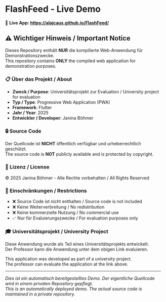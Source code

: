 # FlashFeed - Live Demo

🔗 **Live App: https://alajcaus.github.io/FlashFeed/**

## ⚠️ Wichtiger Hinweis / Important Notice

Dieses Repository enthält **NUR** die kompilierte Web-Anwendung für Demonstrationszwecke.  
This repository contains **ONLY** the compiled web application for demonstration purposes.

### 📋 Über das Projekt / About

- **Zweck / Purpose**: Universitätsprojekt zur Evaluation / University project for evaluation
- **Typ / Type**: Progressive Web Application (PWA)
- **Framework**: Flutter
- **Jahr / Year**: 2025
- **Entwickler / Developer**: Janina Böhmer

### 🔒 Source Code

Der Quellcode ist **NICHT** öffentlich verfügbar und urheberrechtlich geschützt.  
The source code is **NOT** publicly available and is protected by copyright.

### 📄 Lizenz / License

© 2025 Janina Böhmer - Alle Rechte vorbehalten / All Rights Reserved

### 🚫 Einschränkungen / Restrictions

- ❌ Source Code ist nicht enthalten / Source code is not included
- ❌ Keine Weiterverbreitung / No redistribution
- ❌ Keine kommerzielle Nutzung / No commercial use
- ✅ Nur für Evaluierungszwecke / For evaluation purposes only

### 🎓 Universitätsprojekt / University Project

Diese Anwendung wurde als Teil eines Universitätsprojekts entwickelt.  
Der Professor kann die Anwendung unter dem obigen Link evaluieren.

This application was developed as part of a university project.  
The professor can evaluate the application at the link above.

---

*Dies ist ein automatisch bereitgestelltes Demo. Der eigentliche Quellcode wird in einem privaten Repository gepflegt.*  
*This is an automatically deployed demo. The actual source code is maintained in a private repository.*
